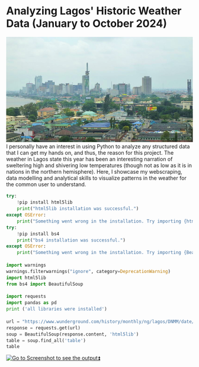 # Analyzing Lagos' Historic Weather Data (January to October 2024)
![](lagos.jpg)
I personally have an interest in using Python to analyze any structured data that I can get my hands on, and thus, the reason for this project. The weather in Lagos state this year has been an interesting narration of sweltering high and shivering low temperatures (though not as low as it is in nations in the northern hemisphere). Here, I showcase my webscraping, data modelling and analytical skills to visualize patterns in the weather for the common user to understand. 
```python
try:
    !pip install html5lib
    print("html5lib installation was successful.")
except OSError:
    print("Something went wrong in the installation. Try importing {html5lib} to make sure it was successfully installed.")
try:
    !pip install bs4
    print("bs4 installation was successful.")
except OSError:
    print("Something went wrong in the installation. Try importing {BeautifulSoup} to make sure it was successfully installed.")

import warnings
warnings.filterwarnings("ignore", category=DeprecationWarning)
import html5lib
from bs4 import BeautifulSoup

import requests
import pandas as pd
print ('all libraries were installed')

url = "https://www.wunderground.com/history/monthly/ng/lagos/DNMM/date/2024-1" 
response = requests.get(url)
soup = BeautifulSoup(response.content, 'html5lib')
table = soup.find_all('table') 
table
```
[![Go to Screenshot to see the output⏫](https://via.placeholder.com/150x25/007bff/000000?text=Go+to+Screenshot&font-weight=bold)](libraries.png)

